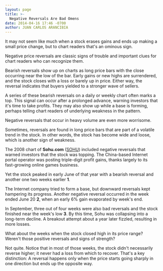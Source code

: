 ```yaml
---
layout: page
title: >-
  Negative Reversals Are Bad Omens
date: 2014-04-16 17:46 -0700
author: JUAN CARLOS ARANCIBIA
---
```





It may not seem like much when a stock erases gains and ends up making a small price change, but to chart readers that's an ominous sign.

  

Negative price reversals are classic signs of trouble and important clues for chart readers who can recognize them.

  

Bearish reversals show up on charts as long price bars with the close occurring near the low of the bar. Early gains or new highs are surrendered, and the stock closes with a loss or barely up in price. Either way, the reversal indicates that buyers yielded to a stronger wave of sellers.

  

A series of these bearish reversals on a daily or weekly chart often marks a top. This signal can occur after a prolonged advance, warning investors that it's time to take profits. They may also show up while a base is forming, perhaps telling chart readers of underlying weakness in the pattern.

  

Negative reversals that occur in heavy volume are even more worrisome.

  

Sometimes, reversals are found in long price bars that are part of a volatile trend in the stock. In other words, the stock has become wide and loose, which is another sign of weakness.

  

The 2008 chart of **Sohu.com** ([SOHU](https://research.investors.com/quote.aspx?symbol=SOHU)) included negative reversals that warned investors that the stock was topping. The China-based Internet portal operator was posting triple-digit profit gains, thanks largely to its fast-growing online games business.

  

Yet the stock peaked in early June of that year with a bearish reversal and another one two weeks earlier **1**.

  

The Internet company tried to form a base, but downward reversals kept hampering its progress. Another negative reversal occurred in the week ended June 20 **2**, when an early 6% gain evaporated by week's end.

  

In September, three out of four weeks were also bad reversals and the stock finished near the week's low **3**. By this time, Sohu was collapsing into a long-term decline. A breakout attempt about a year later fizzled, resulting in more losses.

  

What about the weeks when the stock closed high in its price range? Weren't those positive reversals and signs of strength?

  

Not quite. Notice that in most of those weeks, the stock didn't necessarily reverse higher; it never had a loss from which to recover. That's a key distinction: A reversal happens only when the price starts going sharply in one direction but ends up the opposite way.




